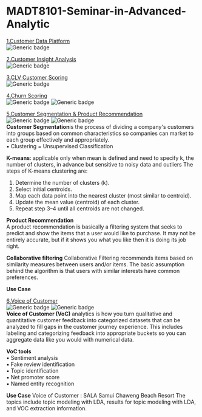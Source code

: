 # MADT8101-Seminar-in-Advanced-Analytic

[1.Customer Data Platform](https://github.com/Pinnun/MADT8101-Seminar-in-Advanced-Analytic/tree/34438fbee923f23b3edbcabd98c158b1027efd27/1%20Customer%20Data%20Platform)     
![Generic badge](https://img.shields.io/badge/CDP-yellow)


[2.Customer Insight Analysis](https://github.com/Pinnun/MADT8101-Seminar-in-Advanced-Analytic/tree/ae18b50d6e2b393281f7a4a00f8348c84d3854ff/2%20Customer%20Insight%20Analysis)     
![Generic badge](https://img.shields.io/badge/EDA-yellow)



[3.CLV Customer Scoring](https://github.com/Pinnun/MADT8101-Seminar-in-Advanced-Analytic/tree/0ca31820d607e0da4f641bffaa596564e4a4824e/3%20CLV_CustomerScoring)     
![Generic badge](https://img.shields.io/badge/CLV-yellow)



[4.Churn Scoring](https://github.com/Pinnun/MADT8101-Seminar-in-Advanced-Analytic/tree/46d053976805acbbbfb371456c5c47340753b776/4%20Churn%20Scoring)     
![Generic badge](https://img.shields.io/badge/Churn-yellow)  ![Generic badge](https://img.shields.io/badge/Python-Grey)



[5.Customer Segmentation & Product Recommendation](https://github.com/Pinnun/MADT8101-Seminar-in-Advanced-Analytic/tree/04d74e05d830d4532a1644fedbf137e0edb1b0ec/5%20Customer%20Segmentation_Product%20Recommendation)     
![Generic badge](https://img.shields.io/badge/Segmentation-yellow)  ![Generic badge](https://img.shields.io/badge/Recommendation-yellow)     
**Customer Segmentation**is the process of dividing a company's customers into groups based on common characteristics so companies can market to each group effectively and appropriately.     
▪ Clustering = Unsupervised Classification

**K-means**: applicable only when mean is defined and need to specify k, the number of clusters, in advance but sensitive to noisy data and outliers
The steps of K-means clustering are:
1. Determine the number of clusters (k).
2. Select initial centroids.
3. Map each data point into the nearest cluster (most similar to centroid).
4. Update the mean value (centroid) of each cluster.
5. Repeat step 3–4 until all centroids are not changed.


**Product Recommendation**     
A product recommendation is basically a filtering system that seeks to predict and show the items that a user 
would like to purchase. It may not be entirely accurate, but if it shows you what you like then it is doing its job 
right.     

**Collaborative filtering**
Collaborative Filtering recommends items based on similarity measures between users and/or items. The basic assumption behind the algorithm is that users with similar interests have common preferences.     


**Use Case**

[6.Voice of Customer](https://github.com/Pinnun/MADT8101-Seminar-in-Advanced-Analytic/tree/a2d5e840b99542d2979655b863499ba66261abae/6%20VOC)     
![Generic badge](https://img.shields.io/badge/NLP-yellow)  ![Generic badge](https://img.shields.io/badge/Python-Grey)     
**Voice of Customer (VoC)** analytics is how you turn qualitative and quantitative customer feedback into 
categorized datasets that can be analyzed to fill gaps in the customer journey experience. This includes labeling 
and categorizing feedback into appropriate buckets so you can aggregate data like you would with numerical 
data.


**VoC tools**     
▪ Sentiment analysis     
▪ Fake review identification     
▪ Topic identification     
▪ Net promoter score     
▪ Named entity recognition


**Use Case** Voice of Customer : SALA Samui Chaweng Beach Resort
The topics include topic modeling with LDA, results for topic modeling with LDA, and VOC extraction information.
